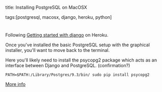 title: Installing PostgreSQL on MacOSX

tags:[postgresql, macosx, django, heroku, python]

# 

Following [Getting started with django](https://devcenter.heroku.com/articles/getting-started-with-django) on Heroku.

Once you've installed the basic PostgreSQL setup with the graphical installer, you'll want to move back to the terminal.

Here you'll likely need to install the psycopg2 package which acts as an interface between Django and PostgreSQL. (confirmation?)

    PATH=$PATH:/Library/Postgres/9.3/bin/ sudo pip install psycopg2


[More info](http://blog.jonypawks.net/2008/06/20/installing-psycopg2-on-os-x/)
